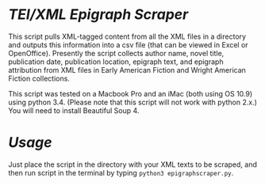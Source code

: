*TEI/XML Epigraph Scraper*
================
This script pulls XML-tagged content from all the XML files in a directory and outputs this information into a csv file (that can be viewed in Excel or OpenOffice). Presently the script collects author name, novel title, publication date, publication location, epigraph text, and epigraph attribution from XML files in Early American Fiction and Wright American Fiction collections. 

This script was tested on a Macbook Pro and an iMac (both using OS 10.9) using python 3.4. (Please note that this script will not work with python 2.x.) You will need to install Beautiful Soup 4. 

*Usage*
=============
Just place the script in the directory with your XML texts to be scraped, and then run script in the terminal by typing
`python3 epigraphscraper.py`.

